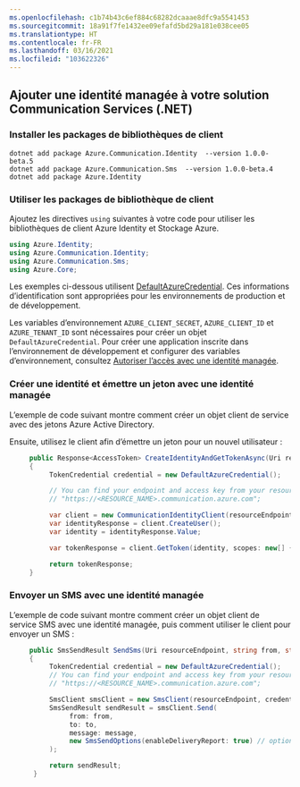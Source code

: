 ```yaml
---
ms.openlocfilehash: c1b74b43c6ef884c68282dcaaae8dfc9a5541453
ms.sourcegitcommit: 18a91f7fe1432ee09efafd5bd29a181e038cee05
ms.translationtype: HT
ms.contentlocale: fr-FR
ms.lasthandoff: 03/16/2021
ms.locfileid: "103622326"
---
```

## <a name="add-managed-identity-to-your-communication-services-solution-net"></a>Ajouter une identité managée à votre solution Communication Services (.NET)

### <a name="install-the-client-library-packages"></a>Installer les packages de bibliothèques de client

```console
dotnet add package Azure.Communication.Identity  --version 1.0.0-beta.5
dotnet add package Azure.Communication.Sms  --version 1.0.0-beta.4
dotnet add package Azure.Identity
```

### <a name="use-the-client-library-packages"></a>Utiliser les packages de bibliothèque de client

Ajoutez les directives `using` suivantes à votre code pour utiliser les bibliothèques de client Azure Identity et Stockage Azure.

```csharp
using Azure.Identity;
using Azure.Communication.Identity;
using Azure.Communication.Sms;
using Azure.Core;
```

Les exemples ci-dessous utilisent [DefaultAzureCredential](/dotnet/api/azure.identity.defaultazurecredential). Ces informations d’identification sont appropriées pour les environnements de production et de développement.

Les variables d’environnement `AZURE_CLIENT_SECRET`, `AZURE_CLIENT_ID` et `AZURE_TENANT_ID` sont nécessaires pour créer un objet `DefaultAzureCredential`. Pour créer une application inscrite dans l’environnement de développement et configurer des variables d’environnement, consultez [Autoriser l’accès avec une identité managée](../managed-identity-from-cli.md).

### <a name="create-an-identity-and-issue-a-token-with-managed-identity"></a>Créer une identité et émettre un jeton avec une identité managée

L’exemple de code suivant montre comment créer un objet client de service avec des jetons Azure Active Directory.

Ensuite, utilisez le client afin d’émettre un jeton pour un nouvel utilisateur :

```csharp
     public Response<AccessToken> CreateIdentityAndGetTokenAsync(Uri resourceEndpoint)
     {
          TokenCredential credential = new DefaultAzureCredential();

          // You can find your endpoint and access key from your resource in the Azure portal
          // "https://<RESOURCE_NAME>.communication.azure.com";

          var client = new CommunicationIdentityClient(resourceEndpoint, credential);
          var identityResponse = client.CreateUser();
          var identity = identityResponse.Value;

          var tokenResponse = client.GetToken(identity, scopes: new[] { CommunicationTokenScope.VoIP });

          return tokenResponse;
     }
```

### <a name="send-an-sms-with-managed-identity"></a>Envoyer un SMS avec une identité managée

L’exemple de code suivant montre comment créer un objet client de service SMS avec une identité managée, puis comment utiliser le client pour envoyer un SMS :

```csharp
     public SmsSendResult SendSms(Uri resourceEndpoint, string from, string to, string message)
     {
          TokenCredential credential = new DefaultAzureCredential();
          // You can find your endpoint and access key from your resource in the Azure portal
          // "https://<RESOURCE_NAME>.communication.azure.com";

          SmsClient smsClient = new SmsClient(resourceEndpoint, credential);
          SmsSendResult sendResult = smsClient.Send(
               from: from,
               to: to,
               message: message,
               new SmsSendOptions(enableDeliveryReport: true) // optional
          );

          return sendResult;
      }
```

